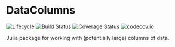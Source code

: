 # DataColumns

![Lifecycle](https://img.shields.io/badge/lifecycle-experimental-orange.svg)<!--
![Lifecycle](https://img.shields.io/badge/lifecycle-maturing-blue.svg)
![Lifecycle](https://img.shields.io/badge/lifecycle-stable-green.svg)
![Lifecycle](https://img.shields.io/badge/lifecycle-retired-orange.svg)
![Lifecycle](https://img.shields.io/badge/lifecycle-archived-red.svg)
![Lifecycle](https://img.shields.io/badge/lifecycle-dormant-blue.svg) -->
[![Build Status](https://travis-ci.org/tpapp/DataColumns.jl.svg?branch=master)](https://travis-ci.org/tpapp/DataColumns.jl)
[![Coverage Status](https://coveralls.io/repos/tpapp/DataColumns.jl/badge.svg?branch=master&service=github)](https://coveralls.io/github/tpapp/DataColumns.jl?branch=master)
[![codecov.io](http://codecov.io/github/tpapp/DataColumns.jl/coverage.svg?branch=master)](http://codecov.io/github/tpapp/DataColumns.jl?branch=master)

Julia package for working with (potentially large) columns of data.
